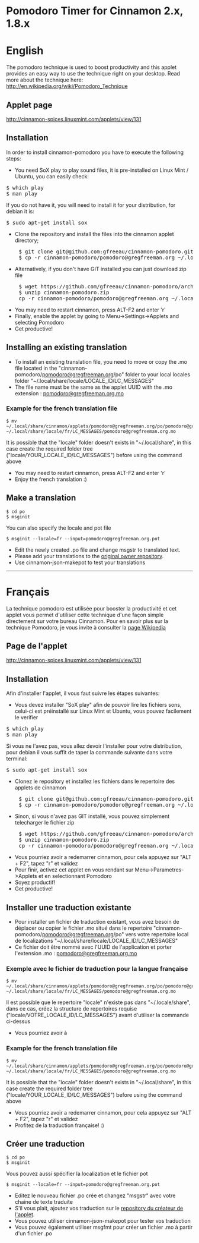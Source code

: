 # Pomodoro Timer for Cinnamon 2.x, 1.8.x

# English

The pomodoro technique is used to boost productivity and this applet provides an easy way to use the technique right on your desktop.
Read more about the technique here: http://en.wikipedia.org/wiki/Pomodoro_Technique

## Applet page

http://cinnamon-spices.linuxmint.com/applets/view/131

## Installation

In order to install cinnamon-pomodoro you have to execute the following steps:
* You need SoX play to play sound files, it is pre-installed on Linux Mint / Ubuntu, you can easily check:
<pre>
$ which play
$ man play
</pre>
If you do not have it, you will need to install it for your distribution, for debian it is:
<pre>
$ sudo apt-get install sox
</pre>
* Clone the repository and install the files into the cinnamon applet directory;
<pre>
    $ git clone git@github.com:gfreeau/cinnamon-pomodoro.git
    $ cp -r cinnamon-pomodoro/pomodoro@gregfreeman.org ~/.local/share/cinnamon/applets
</pre>
* Alternatively, if you don't have GIT installed you can just download zip file
<pre>
    $ wget https://github.com/gfreeau/cinnamon-pomodoro/archive/master.zip -O cinnamon-pomodoro.zip
    $ unzip cinnamon-pomodoro.zip
    cp -r cinnamon-pomodoro/pomodoro@gregfreeman.org ~/.local/share/cinnamon/applets
</pre>
* You may need to restart cinnamon, press ALT-F2 and enter 'r'
* Finally, enable the applet by going to Menu->Settings->Applets and selecting Pomodoro
* Get productive!

## Installing an existing translation

* To install an existing translation file, you need to move or copy the .mo file located in the "cinnamon-pomodoro/pomodoro@gregfreeman.org/po" folder to your local locales folder "~/.local/share/locale/LOCALE_ID/LC_MESSAGES"
* The file name must be the same as the applet UUID with the .mo extension : pomodoro@gregfreeman.org.mo

### Example for the french translation file


``` shell
$ mv ~/.local/share/cinnamon/applets/pomodoro@gregfreeman.org/po/pomodoro@gregfreeman.org_fr.mo ~/.local/share/locale/fr/LC_MESSAGES/pomodoro@gregfreeman.org.mo
```

It is possible that the "locale" folder doesn't exists in "~/.local/share", in this case create the required folder tree ("locale/YOUR_LOCALE_ID/LC_MESSAGES") before using the command above

* You may need to restart cinnamon, press ALT-F2 and enter 'r'
* Enjoy the french translation :)

## Make a translation

```shell
$ cd po
$ msginit
```

You can also specify the locale and pot file

```shell
$ msginit --locale=fr --input=pomodoro@gregfreeman.org.pot
```

* Edit the newly created .po file and change msgstr to translated text.
* Please add your translations to the [original owner repository](https://github.com/gfreeau/cinnamon-pomodoro).
* Use cinnamon-json-makepot to test your translations

--------------------------------------------------------------------------------------------------------------------------------

# Français

La technique pomodoro est utilisée pour booster la productivité et cet applet vous permet d'utiliser cette technique d'une façon simple directement sur votre bureau Cinnamon.
Pour en savoir plus sur la technique Pomodoro, je vous invite à consulter la [page Wikipedia](https://fr.wikipedia.org/wiki/Technique_Pomodoro)

## Page de l'applet

http://cinnamon-spices.linuxmint.com/applets/view/131

## Installation

Afin d'installer l'applet, il vous faut suivre les étapes suivantes:

* Vous devez installer "SoX play" afin de pouvoir lire les fichiers sons, celui-ci est préinstallé sur Linux Mint et Ubuntu, vous pouvez facilement le verifier
<pre>
$ which play
$ man play
</pre>
Si vous ne l'avez pas, vous allez devoir l'installer pour votre distribution, pour debian il vous suffit de taper la commande suivante dans votre terminal: 
<pre>
$ sudo apt-get install sox
</pre>
* Clonez le repository et installez les fichiers dans le repertoire des applets de cinnamon 
<pre>
    $ git clone git@github.com:gfreeau/cinnamon-pomodoro.git
    $ cp -r cinnamon-pomodoro/pomodoro@gregfreeman.org ~/.local/share/cinnamon/applets
</pre>
* Sinon, si vous n'avez pas GIT installé, vous pouvez simplement telecharger le fichier zip
<pre>
    $ wget https://github.com/gfreeau/cinnamon-pomodoro/archive/master.zip -O cinnamon-pomodoro.zip
    $ unzip cinnamon-pomodoro.zip
    cp -r cinnamon-pomodoro/pomodoro@gregfreeman.org ~/.local/share/cinnamon/applets
</pre>
* Vous pourriez avoir a redemarrer cinnamon, pour cela appuyez sur "ALT + F2", tapez "r" et validez
* Pour finir, activez cet applet en vous rendant sur Menu->Parametres->Applets et en selectionnant Pomodoro
* Soyez productif!
* Get productive!

## Installer une traduction existante

* Pour installer un fichier de traduction existant, vous avez besoin de déplacer ou copier le fichier .mo situé dans le repertoire "cinnamon-pomodoro/pomodoro@gregfreeman.org/po" vers votre repertoire local de localizations "~/.local/share/locale/LOCALE_ID/LC_MESSAGES"
* Ce fichier doit être nommé avec l'UUID de l'application et porter l'extension .mo : pomodoro@gregfreeman.org.mo

### Exemple avec le fichier de traduction pour la langue française

``` shell
$ mv ~/.local/share/cinnamon/applets/pomodoro@gregfreeman.org/po/pomodoro@gregfreeman.org_fr.mo ~/.local/share/locale/fr/LC_MESSAGES/pomodoro@gregfreeman.org.mo
```

Il est possible que le repertoire "locale" n'existe pas dans "~/.locale/share", dans ce cas, créez la structure de repertoires requise ("locale/VOTRE_LOCALE_ID/LC_MESSAGES") avant d'utiliser la commande ci-dessus

* Vous pourriez avoir à 

### Example for the french translation file


``` shell
$ mv ~/.local/share/cinnamon/applets/pomodoro@gregfreeman.org/po/pomodoro@gregfreeman.org_fr.mo ~/.local/share/locale/fr/LC_MESSAGES/pomodoro@gregfreeman.org.mo
```

It is possible that the "locale" folder doesn't exists in "~/.local/share", in this case create the required folder tree ("locale/YOUR_LOCALE_ID/LC_MESSAGES") before using the command above

* Vous pourriez avoir a redemarrer cinnamon, pour cela appuyez sur "ALT + F2", tapez "r" et validez
* Profitez de la traduction française! :)

## Créer une traduction

```shell
$ cd po
$ msginit
```

Vous pouvez aussi spécifier la localization et le fichier pot

```shell
$ msginit --locale=fr --input=pomodoro@gregfreeman.org.pot
```

* Editez le nouveau fichier .po crée et changez "msgstr" avec votre chaine de texte traduite
* S'il vous plait, ajoutez vos traduction sur le [repository du créateur de l'applet](https://github.com/gfreeau/cinnamon-pomodoro).
* Vous pouvez utiliser cinnamon-json-makepot pour tester vos traduction
* Vous pouvez également utiliser msgfmt pour créer un fichier .mo à partir d'un fichier .po
